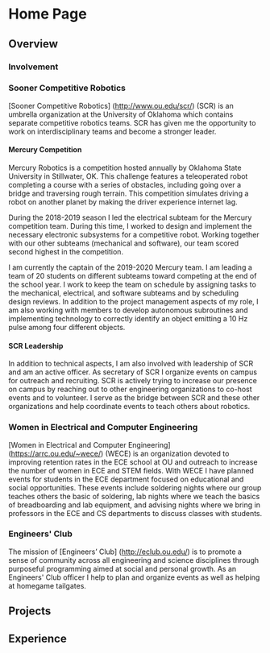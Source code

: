 # Home Page

## Overview

### Involvement

### Sooner Competitive Robotics
[Sooner Competitive Robotics] (http://www.ou.edu/scr/) (SCR) is an umbrella organization at the University of Oklahoma which contains separate competitive robotics teams. SCR has given me the opportunity to work on interdisciplinary teams and become a stronger leader.

#### Mercury Competition
Mercury Robotics is a competition hosted annually by Oklahoma State University in Stillwater, OK. This challenge features a teleoperated robot completing a course with a series of obstacles, including going over a bridge and traversing rough terrain.  This competition simulates driving a robot on another planet by making the driver experience internet lag.

During the 2018-2019 season I led the electrical subteam for the Mercury competition team. During this time, I worked to design and implement the necessary electronic subsystems for a competitive robot. Working together with our other subteams (mechanical and software), our team scored second highest in the competition.  

I am currently the captain of the 2019-2020 Mercury team. I am leading a team of 20 students on different subteams toward competing at the end of the school year. I work to keep the team on schedule by assigning tasks to the mechanical, electrical, and software subteams and by scheduling design reviews.  In addition to the project management aspects of my role, I am also working with members to develop autonomous subroutines and implementing technology to correctly identify an object emitting a 10 Hz pulse among four different objects.

#### SCR Leadership
In addition to technical aspects, I am also involved with leadership of SCR and am an active officer. As secretary of SCR I organize events on campus for outreach and recruiting.  SCR is actively trying to increase our presence on campus by reaching out to other engineering organizations to co-host events and to volunteer.  I serve as the bridge between SCR and these other organizations and help coordinate events to teach others about robotics. 

### Women in Electrical and Computer Engineering
[Women in Electrical and Computer Engineering] (https://arrc.ou.edu/~wece/) (WECE) is an organization devoted to improving retention rates in the ECE school at OU and outreach to increase the number of women in ECE and STEM fields. With WECE I have planned events for students in the ECE department focused on educational and social opportunities. These events include soldering nights where our group teaches others the basic of soldering, lab nights where we teach the basics of breadboarding and lab equipment, and advising nights where we bring in professors in the ECE and CS departments to discuss classes with students.

### Engineers' Club
The mission of [Engineers’ Club] (http://eclub.ou.edu/) is to promote a sense of community across all engineering and science disciplines through purposeful programming aimed at social and personal growth.  As an Engineers' Club officer I help to plan and organize events as well as helping at homegame tailgates. 

## Projects

## Experience
